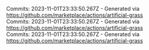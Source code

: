 Commits: 2023-11-01T23:33:50.267Z - Generated via https://github.com/marketplace/actions/artificial-grass
<br>
Commits: 2023-11-01T23:33:50.267Z - Generated via https://github.com/marketplace/actions/artificial-grass
<br>
Commits: 2023-11-01T23:33:50.267Z - Generated via https://github.com/marketplace/actions/artificial-grass
<br>
